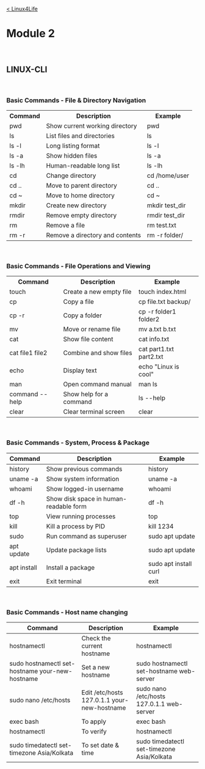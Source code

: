 <br><br>

[< Linux4Life](https://github.com/zaheernew/Linux4Life/blob/main/Linux4Life.md)

# Module 2

<br>

## LINUX-CLI

<br>

### Basic Commands - File & Directory Navigation
<table>
  <tr>
    <th>Command</th>
    <th>Description</th>
    <th>Example</th>
  </tr>
  <tr>
    <td>pwd</td>
    <td>Show current working directory</td>
    <td>pwd</td>
  </tr>
  <tr>
    <td>ls</td>
    <td>List files and directories</td>
    <td>ls</td>
  </tr>
  <tr>
    <td>ls -l</td>
    <td>Long listing format</td>
    <td>ls -l</td>
  </tr>
  <tr>
    <td>ls -a</td>
    <td>Show hidden files</td>
    <td>ls -a</td>
  </tr>
  <tr>
    <td>ls -lh</td>
    <td>Human-readable long list</td>
    <td>ls -lh</td>
  </tr>
  <tr>
    <td>cd</td>
    <td>Change directory</td>
    <td>cd /home/user</td>
  </tr>
  <tr>
    <td>cd ..</td>
    <td>Move to parent directory</td>
    <td>cd ..</td>
  </tr>
  <tr>
    <td>cd ~</td>
    <td>Move to home directory</td>
    <td>cd ~</td>
  </tr>
  <tr>
    <td>mkdir</td>
    <td>Create new directory</td>
    <td>mkdir test_dir</td>
  </tr>
  <tr>
    <td>rmdir</td>
    <td>Remove empty directory</td>
    <td>rmdir test_dir</td>
  </tr>
  <tr>
    <td>rm</td>
    <td>Remove a file</td>
    <td>rm test.txt</td>
  </tr>
  <tr>
    <td>rm -r</td>
    <td>Remove a directory and contents</td>
    <td>rm -r folder/</td>
  </tr>
</table>

<br>

### Basic Commands - File Operations and Viewing
<table>
  <tr>
    <th>Command</th>
    <th>Description</th>
    <th>Example</th>
  </tr>
  <tr>
    <td>touch</td>
    <td>Create a new empty file</td>
    <td>touch index.html</td>
  </tr>
  <tr>
    <td>cp</td>
    <td>Copy a file</td>
    <td>cp file.txt backup/</td>
  </tr>
  <tr>
    <td>cp -r</td>
    <td>Copy a folder</td>
    <td>cp -r folder1 folder2</td>
  </tr>
  <tr>
    <td>mv</td>
    <td>Move or rename file</td>
    <td>mv a.txt b.txt</td>
  </tr>
  <tr>
    <td>cat</td>
    <td>Show file content</td>
    <td>cat info.txt</td>
  </tr>
  <tr>
    <td>cat file1 file2</td>
    <td>Combine and show files</td>
    <td>cat part1.txt part2.txt</td>
  </tr>
  <tr>
    <td>echo</td>
    <td>Display text</td>
    <td>echo "Linux is cool"</td>
  </tr>
  <tr>
    <td>man</td>
    <td>Open command manual</td>
    <td>man ls</td>
  </tr>
  <tr>
    <td>command --help</td>
    <td>Show help for a command</td>
    <td>ls --help</td>
  </tr>
  <tr>
    <td>clear</td>
    <td>Clear terminal screen</td>
    <td>clear</td>
  </tr>
</table>

<br>

### Basic Commands - System, Process & Package
<table>
    <thead>
    <tr>
        <th> Command</th>
        <th> Description</th>
        <th> Example</th>
    </tr>
    </thead>
    <tbody>
    <tr>
        <td> history</td>
        <td> Show previous commands</td>
        <td> history</td>
    </tr>
    <tr>
        <td> uname -a</td>
        <td> Show system information</td>
        <td> uname -a</td>
    </tr>
    <tr>
        <td> whoami</td>
        <td> Show logged-in username</td>
        <td> whoami</td>
    </tr>
    <tr>
        <td> df -h</td>
        <td> Show disk space in human-readable form</td>
        <td> df -h</td>
    </tr>
    <tr>
        <td> top</td>
        <td> View running processes</td>
        <td> top</td>
    </tr>
    <tr>
        <td> kill
            <PID>
        </td>
        <td> Kill a process by PID</td>
        <td> kill 1234</td>
    </tr>
    <tr>
        <td> sudo</td>
        <td> Run command as superuser</td>
        <td> sudo apt update</td>
    </tr>
    <tr>
        <td> apt update</td>
        <td> Update package lists</td>
        <td> sudo apt update</td>
    </tr>
    <tr>
        <td> apt install</td>
        <td> Install a package</td>
        <td> sudo apt install curl</td>
    </tr>
    <tr>
        <td> exit</td>
        <td> Exit terminal</td>
        <td> exit</td>
    </tr>
    </tbody>
</table>


<br>

### Basic Commands - Host name changing
<table>
    <thead>
    <tr>
        <th> Command</th>
        <th> Description</th>
        <th> Example</th>
    </tr>
    </thead>
    <tbody>
    <tr>
        <td> hostnamectl</td>
        <td> Check the current hostname</td>
        <td> hostnamectl</td>
    </tr>
    <tr>
        <td> sudo hostnamectl set-hostname your-new-hostname</td>
        <td> Set a new hostname</td>
        <td> sudo hostnamectl set-hostname web-server</td>
    </tr>
    <tr>
        <td> sudo nano /etc/hosts</td>
        <td> Edit /etc/hosts <br> 127.0.1.1 your-new-hostname</td>
        <td> sudo nano /etc/hosts <br> 127.0.1.1 web-server</td>
    </tr>
    <tr>
        <td> exec bash</td>
        <td> To apply</td>
        <td> exec bash</td>
    </tr>
    <tr>
        <td> hostnamectl</td>
        <td> To verify</td>
        <td> hostnamectl</td>
    </tr>
    <tr>
        <td> sudo timedatectl set-timezone Asia/Kolkata</td>
        <td> To set date & time</td>
        <td> sudo timedatectl set-timezone Asia/Kolkata</td>
    </tr>
    </tbody>
</table>												



<br><br>
